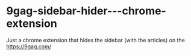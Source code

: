 # 9gag-sidebar-hider---chrome-extension
Just a chrome extension that hides the sidebar (with the articles) on the https://9gag.com/
